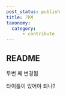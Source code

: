 ```yaml
---
post_status: publish
title: 기여
taxonomy:
  category:
      - contribute
---
```


## README
두번 째 변경됨

타이틀이 있어야 되나?